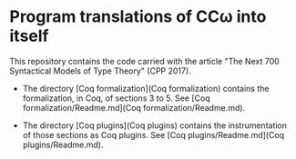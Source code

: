 # Program translations of CCω into itself

This repository contains the code carried with the article "The Next 700 Syntactical Models of Type Theory" (CPP 2017).

* The directory [Coq formalization](Coq formalization) contains the formalization, in Coq, of sections 3 to 5. See [Coq formalization/Readme.md](Coq formalization/Readme.md).

* The directory [Coq plugins](Coq plugins) contains the instrumentation of those sections as Coq plugins. See [Coq plugins/Readme.md](Coq plugins/Readme.md).
